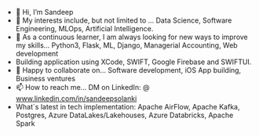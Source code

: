 - 👋 Hi, I’m Sandeep
- 👀 My interests include, but not limited to ... Data Science, Software Engineering, MLOps, Artificial Intelligence.
- 🌱 As a continuous learner, I am always looking for new ways to improve my skills... Python3, Flask, ML, Django, Managerial Accounting, Web development
- Building application using XCode, SWIFT, Google Firebase and SWIFTUI.
- 💞️ Happy to collaborate on... Software development, iOS App building, Business ventures
- 📫 How to reach me... DM on LinkedIn: @ www.linkedin.com/in/sandeepsolanki
- What`s latest in tech implementation: Apache AirFlow, Apache Kafka, Postgres, Azure DataLakes/Lakehouses, Azure Databricks, Apache Spark

<!---
manoritesandeep/manoritesandeep is a ✨ special ✨ repository because its `README.md` (this file) appears on your GitHub profile.
You can click the Preview link to take a look at your changes.
--->

